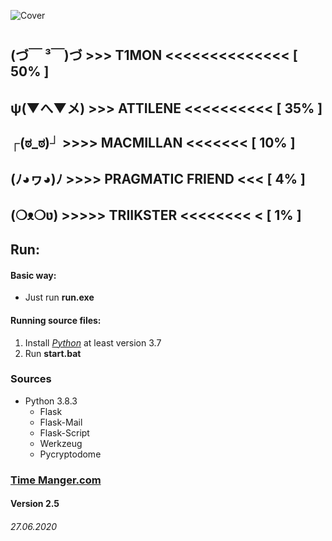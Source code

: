 ![Cover](https://github.com/T1GIT/time_manager/blob/master/static/images/cover.png?raw=true)
#
## (づ￣ ³￣)づ  >>> T1MON <<<<<<<<<<<<<< [ 50% ]
## ψ(▼へ▼メ) >>> ATTILENE <<<<<<<<<< [ 35% ]
## ┌(ಠ_ಠ)┘ >>>> MACMILLAN <<<<<<< [ 10% ]
## (ﾉ◕ヮ◕)ﾉ >>>> PRAGMATIC FRIEND <<< [ 4% ]
## (❍ᴥ❍ʋ) >>>>> TRIIKSTER <<<<<<<< < [ 1% ]

## Run:
#### Basic way:
* Just run __run.exe__
#### Running source files:
1. Install [_Python_]("https://www.python.org/") at least version 3.7
2. Run __start.bat__

### Sources
* Python 3.8.3
	* Flask
	* Flask-Mail
	* Flask-Script
	* Werkzeug
	* Pycryptodome

### [Time Manger.com]("http://127.0.0.1:5000/")
#### Version 2.5
###### 27.06.2020
